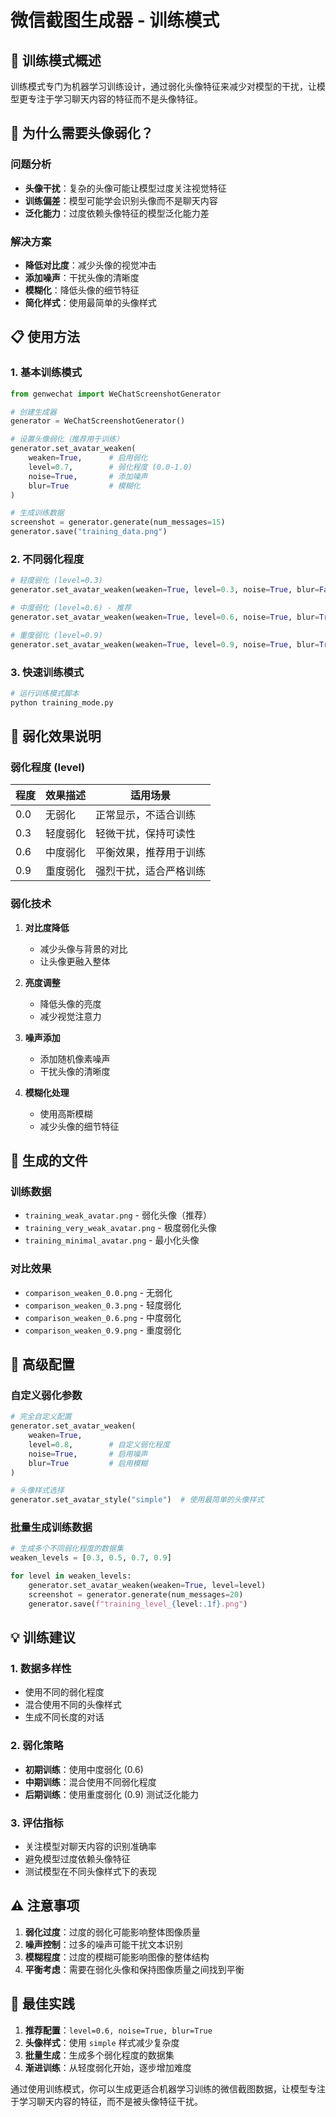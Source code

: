 # 微信截图生成器 - 训练模式

## 🎯 训练模式概述

训练模式专门为机器学习训练设计，通过弱化头像特征来减少对模型的干扰，让模型更专注于学习聊天内容的特征而不是头像特征。

## 🚀 为什么需要头像弱化？

### 问题分析
- **头像干扰**：复杂的头像可能让模型过度关注视觉特征
- **训练偏差**：模型可能学会识别头像而不是聊天内容
- **泛化能力**：过度依赖头像特征的模型泛化能力差

### 解决方案
- **降低对比度**：减少头像的视觉冲击
- **添加噪声**：干扰头像的清晰度
- **模糊化**：降低头像的细节特征
- **简化样式**：使用最简单的头像样式

## 📋 使用方法

### 1. 基本训练模式

```python
from genwechat import WeChatScreenshotGenerator

# 创建生成器
generator = WeChatScreenshotGenerator()

# 设置头像弱化（推荐用于训练）
generator.set_avatar_weaken(
    weaken=True,      # 启用弱化
    level=0.7,        # 弱化程度 (0.0-1.0)
    noise=True,       # 添加噪声
    blur=True         # 模糊化
)

# 生成训练数据
screenshot = generator.generate(num_messages=15)
generator.save("training_data.png")
```

### 2. 不同弱化程度

```python
# 轻度弱化 (level=0.3)
generator.set_avatar_weaken(weaken=True, level=0.3, noise=True, blur=False)

# 中度弱化 (level=0.6) - 推荐
generator.set_avatar_weaken(weaken=True, level=0.6, noise=True, blur=True)

# 重度弱化 (level=0.9)
generator.set_avatar_weaken(weaken=True, level=0.9, noise=True, blur=True)
```

### 3. 快速训练模式

```bash
# 运行训练模式脚本
python training_mode.py
```

## 🎨 弱化效果说明

### 弱化程度 (level)

| 程度 | 效果描述 | 适用场景 |
|------|----------|----------|
| 0.0 | 无弱化 | 正常显示，不适合训练 |
| 0.3 | 轻度弱化 | 轻微干扰，保持可读性 |
| 0.6 | 中度弱化 | 平衡效果，推荐用于训练 |
| 0.9 | 重度弱化 | 强烈干扰，适合严格训练 |

### 弱化技术

1. **对比度降低**
   - 减少头像与背景的对比
   - 让头像更融入整体

2. **亮度调整**
   - 降低头像的亮度
   - 减少视觉注意力

3. **噪声添加**
   - 添加随机像素噪声
   - 干扰头像的清晰度

4. **模糊化处理**
   - 使用高斯模糊
   - 减少头像的细节特征

## 📁 生成的文件

### 训练数据
- `training_weak_avatar.png` - 弱化头像（推荐）
- `training_very_weak_avatar.png` - 极度弱化头像
- `training_minimal_avatar.png` - 最小化头像

### 对比效果
- `comparison_weaken_0.0.png` - 无弱化
- `comparison_weaken_0.3.png` - 轻度弱化
- `comparison_weaken_0.6.png` - 中度弱化
- `comparison_weaken_0.9.png` - 重度弱化

## 🔧 高级配置

### 自定义弱化参数

```python
# 完全自定义配置
generator.set_avatar_weaken(
    weaken=True,
    level=0.8,        # 自定义弱化程度
    noise=True,       # 启用噪声
    blur=True         # 启用模糊
)

# 头像样式选择
generator.set_avatar_style("simple")  # 使用最简单的头像样式
```

### 批量生成训练数据

```python
# 生成多个不同弱化程度的数据集
weaken_levels = [0.3, 0.5, 0.7, 0.9]

for level in weaken_levels:
    generator.set_avatar_weaken(weaken=True, level=level)
    screenshot = generator.generate(num_messages=20)
    generator.save(f"training_level_{level:.1f}.png")
```

## 💡 训练建议

### 1. 数据多样性
- 使用不同的弱化程度
- 混合使用不同的头像样式
- 生成不同长度的对话

### 2. 弱化策略
- **初期训练**：使用中度弱化 (0.6)
- **中期训练**：混合使用不同弱化程度
- **后期训练**：使用重度弱化 (0.9) 测试泛化能力

### 3. 评估指标
- 关注模型对聊天内容的识别准确率
- 避免模型过度依赖头像特征
- 测试模型在不同头像样式下的表现

## ⚠️ 注意事项

1. **弱化过度**：过度的弱化可能影响整体图像质量
2. **噪声控制**：过多的噪声可能干扰文本识别
3. **模糊程度**：过度的模糊可能影响图像的整体结构
4. **平衡考虑**：需要在弱化头像和保持图像质量之间找到平衡

## 🎯 最佳实践

1. **推荐配置**：`level=0.6, noise=True, blur=True`
2. **头像样式**：使用 `simple` 样式减少复杂度
3. **批量生成**：生成多个弱化程度的数据集
4. **渐进训练**：从轻度弱化开始，逐步增加难度

通过使用训练模式，你可以生成更适合机器学习训练的微信截图数据，让模型专注于学习聊天内容的特征，而不是被头像特征干扰。
